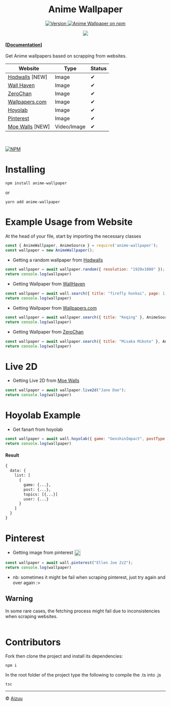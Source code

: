 <h1 align="center">Anime Wallpaper</h1>
<p align="center">
  <a href="https://github.com/beyluta/WinWidgets">
    <img src="https://img.shields.io/npm/v/anime-wallpaper.svg?logo=npm&logoColor=fff&label=Version&color=limegreen" alt="Version" />
  </a>
  <a href="https://www.npmjs.com/package/anime-wallpaper">
    <img src="https://img.shields.io/npm/v/anime-wallpaper.svg?logo=npm&logoColor=fff&label=NPM+package&color=red" alt="Anime Wallpaper on npm" />
  </a>
</p>
<p align="center" style="center"> 
    <img src="https://i.imgur.com/DeP0Nlv.jpeg">
</p>

#### [[Documentation](https://iseizuu.github.io/anime-wallpaper/)]

Get Anime wallpapers based on scrapping from websites.

| Website                                  | Type        | Status |
| ---------------------------------------- | ----------- | ------ |
| [Hqdwalls](https://hdqwalls.com) [NEW]   | Image       | ✔      |
| [Wall Haven](https://wallhaven.cc)       | Image       | ✔      |
| [ZeroChan](https://www.zerochan.net)     | Image       | ✔      |
| [Wallpapers.com](https://wallpapers.com) | Image       | ✔      |
| [Hoyolab](https://www.hoyolab.com/)      | Image       | ✔      |
| [Pinterest](https://pinterest.com/)      | Image       | ✔      |
| [Moe Walls](https://moewalls.com) [NEW]  | Video/Image | ✔      |

<br>

[![NPM](https://nodei.co/npm/anime-wallpaper.svg)](https://nodei.co/npm/anime-wallpaper/)

# Installing
```
npm install anime-wallpaper
```
or
```
yarn add anime-wallpaper
```

# Example Usage from Website
At the head of your file, start by importing the necessary classes
```js
const { AnimeWallpaper, AnimeSource } = require('anime-wallpaper');
const wallpaper = new AnimeWallpaper();
```

- Getting a random wallpaper from [Hqdwalls](https://hdqwalls.com) <img align="center" width="15" src="https://cdn.discordapp.com/emojis/735119429016485920.webp?size=128&quality=lossless">

```js
const wallpaper = await wallpaper.random({ resolution: "1920x1080" });
return console.log(wallpaper)
```

- Getting Wallpaper from [WallHaven](https://wallhaven.cc) <img align="center" width="15" src="https://cdn.discordapp.com/emojis/735119429016485920.webp?size=128&quality=lossless">

```js
const wallpaper = await wall.search({ title: "firefly honkai", page: 1, type: "sfw", aiArt: true }, AnimeSource.WallHaven);
return console.log(wallpaper)
```

- Getting Wallpaper from [Wallpapers.com](https://wallpapers.com) <img align="center" width="15" src="https://cdn.discordapp.com/emojis/735119429016485920.webp?size=128&quality=lossless">

```js
const wallpaper = await wallpaper.search({ title: "Keqing" }, AnimeSource.Wallpapers);
return console.log(wallpaper)
```

- Getting Wallpaper from [ZeroChan](https://www.zerochan.net) <img align="center" width="15" src="https://cdn.discordapp.com/emojis/735119429016485920.webp?size=128&quality=lossless">

```js
const wallpaper = await wallpaper.search({ title: "Misaka Mikoto" }, AnimeSource.ZeroChan);
return console.log(wallpaper)
```

# Live 2D

- Getting Live 2D from [Moe Walls](https://moewalls.com) <img align="center" width="15" src="https://cdn.discordapp.com/emojis/735119429016485920.webp?size=128&quality=lossless">

```js
const wallpaper = await wallpaper.live2d("Jane Doe");
return console.log(wallpaper)
```

# Hoyolab Example
- Get fanart from hoyolab <img align="center" width="15" src="https://cdn.discordapp.com/emojis/735119429016485920.webp?size=128&quality=lossless">

```js
const wallpaper = await wall.hoyolab({ game: "GenshinImpact", postType: "Trending" });
return console.log(wallpaper)
```
#### Result
```txt
{
  data: {
    list: [
      {
        game: {...},
        post: {...},
        topics: [{...}]
        user: {...}
      }
    ]
  }
}

```

# Pinterest
- Getting image from pinterest <img align="center" width="20" src="https://cdn3.emoji.gg/emojis/5505-idle-status.png">

```js
const wallpaper = await wall.pinterest("Ellen Joe ZzZ");
return console.log(wallpaper)
```

- nb: sometimes it might be fail when scraping pinterest, just try again and over again :>

## Warning
In some rare cases, the fetching process might fail due to inconsistencies when scraping websites.<br><br>


# Contributors
Fork then clone the project and install its dependencies:
```
npm i
```

In the root folder of the project type the following to compile the .ts into .js
```
tsc
```

<hr>

© [Aizuu](https://github.com/iseizuu)
